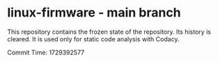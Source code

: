# linux-firmware - main branch

This repository contains the frozen state of the repository.
Its history is cleared. It is used only for static code
analysis with Codacy.

Commit Time: 1729392577